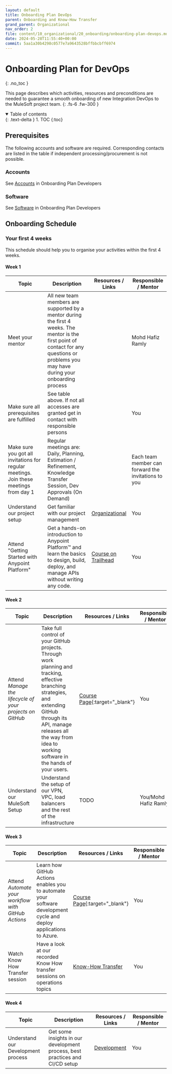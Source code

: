 ```yaml
---
layout: default
title: Onboarding Plan DevOps
parent: Onboarding and Know-How Transfer
grand_parent: Organizational
nav_order: 2
file: content/10_organizational/20_onboarding/onboarding-plan-devops.md
date: 2024-05-28T11:55:40+00:00
commit: 5aa1a30b4298c0577e7a9643528bffbbcbff6974
---
```

# Onboarding Plan for DevOps
{: .no_toc }

This page describes which activities, resources and preconditions are needed to guarantee a smooth onboarding of new Integration DevOps to the MuleSoft project team.
{: .fs-6 .fw-300 }

<details open markdown="block">
  <summary>
    Table of contents
  </summary>
  {: .text-delta }
1. TOC
{:toc}
</details>

## Prerequisites
The following accounts and software are required. Corresponding contacts are listed in the table if independent processing/procurement is not possible.

### Accounts
See [Accounts](onboarding-plan-devs#accounts) in Onboarding Plan Developers

### Software
See [Software](onboarding-plan-devs#software) in Onboarding Plan Developers


## Onboarding Schedule 
### Your first 4 weeks
This schedule should help you to organise your activities within the first 4 weeks.

#### Week 1

| Topic                                                                                  | Description                                                                                                                                                                                 | Resources / Links                                                                                                                         | Responsible / Mentor                                |
|----------------------------------------------------------------------------------------|---------------------------------------------------------------------------------------------------------------------------------------------------------------------------------------------|-------------------------------------------------------------------------------------------------------------------------------------------|-----------------------------------------------------|
| Meet your mentor                                                                       | All new team members are supported by a mentor during the first 4 weeks. The mentor is the first point of contact for any questions or problems you may have during your onboarding process |                                                                                                                                           | Mohd Hafiz Ramly                                    |
| Make sure all prerequisites are fulfilled                                              | See table above. If not all accesses are granted get in contact with responsible persons                                                                                                    |                                                                                                                                           | You                                                 |
| Make sure you got all invitations for regular meetings. Join these meetings from day 1 | Regular meetings are: Daily, Planning, Estimation / Refinement, Knowledge Transfer Session, Dev Approvals (On Demand)                                                                       |                                                                                                                                           | Each team member can forward the invitations to you |
| Understand our project setup                                                           | Get familiar with our project management                                                                                                                                                    | [Organizational](../../10_organizational/)                                                                                                | You                                                 |
| Attend "Getting Started with Anypoint Platform"                                        | Get a hands-on introduction to Anypoint Platform™ and learn the basics to design, build, deploy, and manage APIs without writing any code.                                                  | [Course on Trailhead](https://trailhead.salesforce.com/de/users/strailhead/trailmixes/anypoint-platform-development-fundamentals-max-150) | You                                                 |


#### Week 2

| Topic                                                    | Description                                                                                                                                                                                                                                | Resources / Links                                                                                                  | Responsible / Mentor |
|----------------------------------------------------------|--------------------------------------------------------------------------------------------------------------------------------------------------------------------------------------------------------------------------------------------|--------------------------------------------------------------------------------------------------------------------|----------------------|
| Attend *Manage the lifecycle of your projects on GitHub* | Take full control of your GitHub projects. Through work planning and tracking, effective branching strategies, and extending GitHub through its API, manage releases all the way from idea to working software in the hands of your users. | [Course Page](https://learn.microsoft.com/en-us/training/paths/manage-project-lifecycle-github/){:target="_blank"} | You                  |
| Understand our MuleSoft Setup                            | Understand the setup of our VPN, VPC, load balancers and the rest of the infrastructure                                                                                                                                                    | TODO                                                                                                               | You/Mohd Hafiz Ramly |

#### Week 3

| Topic                                               | Description                                                                                                        | Resources / Links                                                                                                   | Responsible / Mentor |
|-----------------------------------------------------|--------------------------------------------------------------------------------------------------------------------|---------------------------------------------------------------------------------------------------------------------|----------------------|
| Attend *Automate your workflow with GitHub Actions* | Learn how GitHub Actions enables you to automate your software development cycle and deploy applications to Azure. | [Course Page](https://learn.microsoft.com/en-us/training/paths/automate-workflow-github-actions/){:target="_blank"} | You                  |
| Watch Know How Transfer session                     | Have a look at our recorded Know How transfer sessions on operations topics                                        | [Know-How Transfer](./know-how-transfer)                                                                            | You                  |

#### Week 4

| Topic                              | Description                                                                  | Resources / Links                    | Responsible / Mentor |
|------------------------------------|------------------------------------------------------------------------------|--------------------------------------|----------------------|
| Understand our Development process | Get some insights in our development process, best practices and CI/CD setup | [Development](../../20_development/) | You                  |